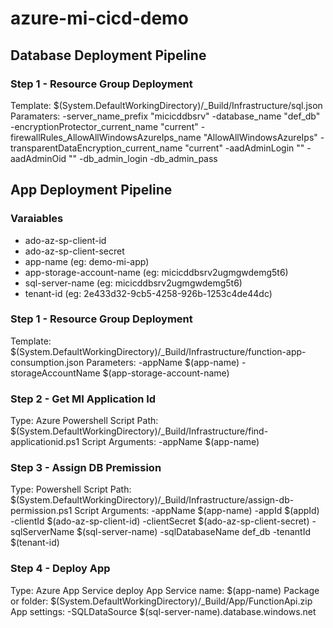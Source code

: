 # azure-mi-cicd-demo

## Database Deployment Pipeline

### Step 1 - Resource Group Deployment

Template: $(System.DefaultWorkingDirectory)/_Build/Infrastructure/sql.json
Paramaters: -server_name_prefix "micicddbsrv" -database_name "def_db" -encryptionProtector_current_name "current" -firewallRules_AllowAllWindowsAzureIps_name "AllowAllWindowsAzureIps" -transparentDataEncryption_current_name "current" -aadAdminLogin "<AAD-SQL-ADMINS-GROUP>" -aadAdminOid "<AAD-SQL-ADMINS-GROUP-ID>" -db_admin_login <user> -db_admin_pass <password>

## App Deployment Pipeline

### Varaiables

- ado-az-sp-client-id
- ado-az-sp-client-secret
- app-name (eg: demo-mi-app)
- app-storage-account-name (eg: micicddbsrv2ugmgwdemg5t6)
- sql-server-name (eg: micicddbsrv2ugmgwdemg5t6)
- tenant-id (eg: 2e433d32-9cb5-4258-926b-1253c4de44dc)

### Step 1 - Resource Group Deployment

Template: $(System.DefaultWorkingDirectory)/_Build/Infrastructure/function-app-consumption.json
Parameters: -appName $(app-name) -storageAccountName $(app-storage-account-name)

### Step 2 - Get MI Application Id

Type: Azure Powershell
Script Path: $(System.DefaultWorkingDirectory)/_Build/Infrastructure/find-applicationid.ps1
Script Arguments: -appName $(app-name)

### Step 3 - Assign DB Premission

Type: Powershell
Script Path: $(System.DefaultWorkingDirectory)/_Build/Infrastructure/assign-db-permission.ps1
Script Arguments: -appName $(app-name) -appId $(appId) -clientId $(ado-az-sp-client-id) -clientSecret $(ado-az-sp-client-secret) -sqlServerName $(sql-server-name) -sqlDatabaseName def_db -tenantId $(tenant-id)

### Step 4 - Deploy App

Type: Azure App Service deploy
App Service name: $(app-name)
Package or folder: $(System.DefaultWorkingDirectory)/_Build/App/FunctionApi.zip
App settings: -SQLDataSource $(sql-server-name).database.windows.net